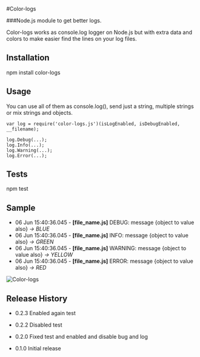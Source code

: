 #Color-logs

###Node.js module to get better logs. 

Color-logs works as console.log logger on Node.js but with extra data and colors to make easier find the lines on your log files.

## Installation

  npm install color-logs

## Usage
You can use all of them as console.log(), send just a string, multiple strings or mix strings and objects.

    var log = require('color-logs.js')(isLogEnabled, isDebugEnabled, __filename);
    
    log.Debug(...);
    log.Info(...);
    log.Warning(...);
    log.Error(...);



## Tests

  npm test


## Sample

- 06 Jun 15:40:36.045 - **[file_name.js]** DEBUG: message {object to value also} *-> BLUE*
- 06 Jun 15:40:36.045 - **[file_name.js]** INFO: message {object to value also} *-> GREEN*
- 06 Jun 15:40:36.045 - **[file_name.js]** WARNING: message {object to value also} *-> YELLOW*
- 06 Jun 15:40:36.045 - **[file_name.js]** ERROR: message {object to value also} *-> RED*

![Color-logs](http://i59.tinypic.com/15mb9y9.png)



## Release History

* 0.2.3 Enabled again test

* 0.2.2 Disabled test

* 0.2.0 Fixed test and enabled and disable bug and log

* 0.1.0 Initial release
